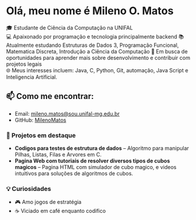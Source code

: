 # Olá, meu nome é Mileno O. Matos

🎓 Estudante de Ciência da Computação na UNIFAL  
💻 Apaixonado por programação e tecnologia principalmente backend 
📚 Atualmente estudando Estruturas de Dados 3, Programação Funcional, Matematica Discreta, Introdução a Ciência da Computação 
🚀 Em busca de oportunidades para aprender mais sobre desenvolvimento e contribuir com projetos legais  
🌐 Meus interesses incluem: Java, C, Python, Git, automação, Java Script e Inteligencia Artificial.

## 📫 Como me encontrar:
- Email: mileno.matos@sou.unifal-mg.edu.br
- GitHub: [MilenoMatos](https://github.com/MilenoMatos)

### 🌟 Projetos em destaque

- **Codigos para testes de estrutura de dados** – Algoritmo para manipular Pilhas, Listas, Filas e Arvores em C.
- **Pagina Web com tutoriais de resolver diversos tipos de cubos magicos** – Pagina HTML com simulador de cubo magico, e videos intuitivos para soluções de algoritmos de cubos.

### 💡 Curiosidades
- 🎮 Amo jogos de estratégia
- ☕ Viciado em café enquanto codifico
  
